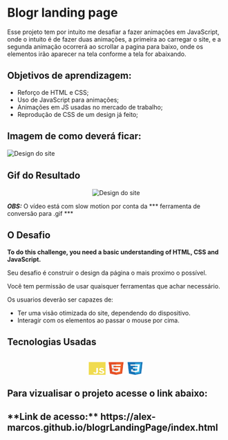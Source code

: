 <h1 align="centre">Blogr landing page</h1>

Esse projeto tem por intuito me desafiar a fazer animações em JavaScript, onde o intuito é de fazer duas animações, a primeira ao carregar o site, e a segunda animação ocorrerá ao scrollar a pagina para baixo, onde os elementos irão aparecer na tela conforme a tela for abaixando.

## Objetivos de aprendizagem:
- Reforço de HTML e CSS;
- Uso de JavaScript para animações;
- Animações em JS usadas no mercado de trabalho;
- Reprodução de CSS de um design já feito;

<h2 align="centre">Imagem de como deverá ficar:</h2>


<img align="center" alt="Design do site" height="400" width="500" src="./assets/design/desktop-preview.jpg">


<h2 align="centre"> Gif do Resultado</h2>
<div align="center">
    <img align="center" alt="Design do site" height="400" width="500" src="./assets/design/resultado_final.gif"> 
</div>

***OBS:*** O vídeo está com slow motion por conta da *** ferramenta de conversão para .gif ***


## O Desafio
**To do this challenge, you need a basic understanding of HTML, CSS and JavaScript.**

Seu desafio é construir o design da página o mais proximo o possível.

Você tem permissão de usar quaisquer ferramentas que achar necessário.

Os usuarios deverão ser capazes de:

- Ter uma visão otimizada do site, dependendo do dispositivo. 
- Interagir com os elementos ao passar o mouse por cima.

<h2 align="centre">Tecnologias Usadas</h2>

<div align="center">
     <div style="display: inline_block margin-left:auto margin-rigth:auto"><br>
        <img align="center" alt="JavaScript icon" height="30" width="40" src="https://raw.githubusercontent.com/devicons/devicon/master/icons/javascript/javascript-plain.svg">  
       <img align="center" alt="HTML icon" height="30" width="40" src="https://raw.githubusercontent.com/devicons/devicon/master/icons/html5/html5-original.svg">
       <img align="center" alt="CSS icon" height="30" width="40" src="https://raw.githubusercontent.com/devicons/devicon/master/icons/css3/css3-original.svg">
    </div>
</div>

<div align="centre">
<h2 align="centre"> Para vizualisar o projeto acesse o link abaixo:<h2>

<p>**Link de acesso:** https://alex-marcos.github.io/blogrLandingPage/index.html</p>

